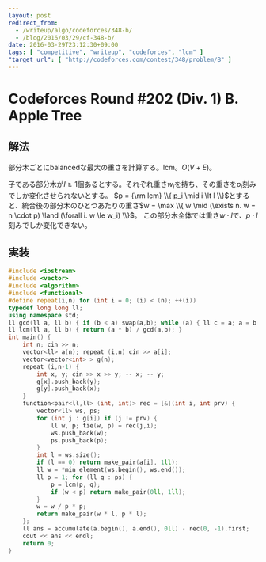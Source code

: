 ```yaml
---
layout: post
redirect_from:
  - /writeup/algo/codeforces/348-b/
  - /blog/2016/03/29/cf-348-b/
date: 2016-03-29T23:12:30+09:00
tags: [ "competitive", "writeup", "codeforces", "lcm" ]
"target_url": [ "http://codeforces.com/contest/348/problem/B" ]
---
```


# Codeforces Round #202 (Div. 1) B. Apple Tree

## 解法

部分木ごとにbalancedな最大の重さを計算する。lcm。$O(V + E)$。

子である部分木が$l \ge 1$個あるとする。それぞれ重さ$w_i$を持ち、その重さを$p_i$刻みでしか変化させられないとする。
$p = {\rm lcm} \\{ p_i \mid i \lt l \\}$とすると、統合後の部分木のひとつあたりの重さ$w = \max \\{ w \mid (\exists n. w = n \cdot p) \land (\forall i. w \le w_i) \\}$。
この部分木全体では重さ$w \cdot l$で、$p \cdot l$刻みでしか変化できない。

## 実装

``` c++
#include <iostream>
#include <vector>
#include <algorithm>
#include <functional>
#define repeat(i,n) for (int i = 0; (i) < (n); ++(i))
typedef long long ll;
using namespace std;
ll gcd(ll a, ll b) { if (b < a) swap(a,b); while (a) { ll c = a; a = b % c; b = c; } return b; }
ll lcm(ll a, ll b) { return (a * b) / gcd(a,b); }
int main() {
    int n; cin >> n;
    vector<ll> a(n); repeat (i,n) cin >> a[i];
    vector<vector<int> > g(n);
    repeat (i,n-1) {
        int x, y; cin >> x >> y; -- x; -- y;
        g[x].push_back(y);
        g[y].push_back(x);
    }
    function<pair<ll,ll> (int, int)> rec = [&](int i, int prv) {
        vector<ll> ws, ps;
        for (int j : g[i]) if (j != prv) {
            ll w, p; tie(w, p) = rec(j,i);
            ws.push_back(w);
            ps.push_back(p);
        }
        int l = ws.size();
        if (l == 0) return make_pair(a[i], 1ll);
        ll w = *min_element(ws.begin(), ws.end());
        ll p = 1; for (ll q : ps) {
            p = lcm(p, q);
            if (w < p) return make_pair(0ll, 1ll);
        }
        w = w / p * p;
        return make_pair(w * l, p * l);
    };
    ll ans = accumulate(a.begin(), a.end(), 0ll) - rec(0, -1).first;
    cout << ans << endl;
    return 0;
}
```
